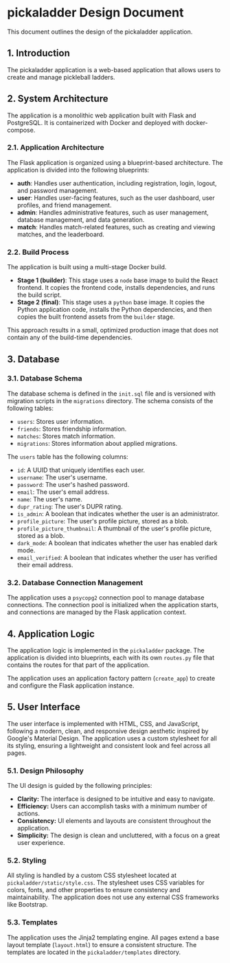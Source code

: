 # pickaladder Design Document

This document outlines the design of the pickaladder application.

## 1. Introduction

The pickaladder application is a web-based application that allows users to create and manage pickleball ladders.

## 2. System Architecture

The application is a monolithic web application built with Flask and PostgreSQL. It is containerized with Docker and deployed with docker-compose.

### 2.1. Application Architecture

The Flask application is organized using a blueprint-based architecture. The application is divided into the following blueprints:

*   **auth**: Handles user authentication, including registration, login, logout, and password management.
*   **user**: Handles user-facing features, such as the user dashboard, user profiles, and friend management.
*   **admin**: Handles administrative features, such as user management, database management, and data generation.
*   **match**: Handles match-related features, such as creating and viewing matches, and the leaderboard.

### 2.2. Build Process

The application is built using a multi-stage Docker build.
*   **Stage 1 (builder)**: This stage uses a `node` base image to build the React frontend. It copies the frontend code, installs dependencies, and runs the build script.
*   **Stage 2 (final)**: This stage uses a `python` base image. It copies the Python application code, installs the Python dependencies, and then copies the built frontend assets from the `builder` stage.

This approach results in a small, optimized production image that does not contain any of the build-time dependencies.

## 3. Database

### 3.1. Database Schema

The database schema is defined in the `init.sql` file and is versioned with migration scripts in the `migrations` directory. The schema consists of the following tables:

*   `users`: Stores user information.
*   `friends`: Stores friendship information.
*   `matches`: Stores match information.
*   `migrations`: Stores information about applied migrations.

The `users` table has the following columns:

*   `id`: A UUID that uniquely identifies each user.
*   `username`: The user's username.
*   `password`: The user's hashed password.
*   `email`: The user's email address.
*   `name`: The user's name.
*   `dupr_rating`: The user's DUPR rating.
*   `is_admin`: A boolean that indicates whether the user is an administrator.
*   `profile_picture`: The user's profile picture, stored as a blob.
*   `profile_picture_thumbnail`: A thumbnail of the user's profile picture, stored as a blob.
*   `dark_mode`: A boolean that indicates whether the user has enabled dark mode.
*   `email_verified`: A boolean that indicates whether the user has verified their email address.

### 3.2. Database Connection Management

The application uses a `psycopg2` connection pool to manage database connections. The connection pool is initialized when the application starts, and connections are managed by the Flask application context.

## 4. Application Logic

The application logic is implemented in the `pickaladder` package. The application is divided into blueprints, each with its own `routes.py` file that contains the routes for that part of the application.

The application uses an application factory pattern (`create_app`) to create and configure the Flask application instance.

## 5. User Interface

The user interface is implemented with HTML, CSS, and JavaScript, following a modern, clean, and responsive design aesthetic inspired by Google's Material Design. The application uses a custom stylesheet for all its styling, ensuring a lightweight and consistent look and feel across all pages.

### 5.1. Design Philosophy

The UI design is guided by the following principles:

*   **Clarity:** The interface is designed to be intuitive and easy to navigate.
*   **Efficiency:** Users can accomplish tasks with a minimum number of actions.
*   **Consistency:** UI elements and layouts are consistent throughout the application.
*   **Simplicity:** The design is clean and uncluttered, with a focus on a great user experience.

### 5.2. Styling

All styling is handled by a custom CSS stylesheet located at `pickaladder/static/style.css`. The stylesheet uses CSS variables for colors, fonts, and other properties to ensure consistency and maintainability. The application does not use any external CSS frameworks like Bootstrap.

### 5.3. Templates

The application uses the Jinja2 templating engine. All pages extend a base layout template (`layout.html`) to ensure a consistent structure. The templates are located in the `pickaladder/templates` directory.
